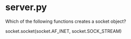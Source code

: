 # server.py
Which of the following functions creates a socket object?

socket.socket(socket.AF_INET, socket.SOCK_STREAM)
 
